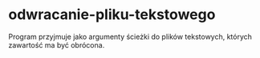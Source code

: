 # odwracanie-pliku-tekstowego

Program przyjmuje jako argumenty ścieżki do plików tekstowych, których zawartość ma być obrócona.
